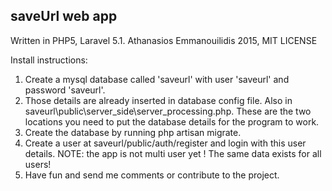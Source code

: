 ## saveUrl web app
Written in PHP5, Laravel 5.1.
Athanasios Emmanouilidis 2015, MIT LICENSE

Install instructions:

1. Create a mysql database called 'saveurl' with user 'saveurl' and password 'saveurl'.
2. Those details are already inserted in database config file. Also in saveurl\public\server_side\server_processing.php. These are the two locations you need to put the database details for the program to work.
3. Create the database by running php artisan migrate. 
4. Create a user at saveurl/public/auth/register and login with this user details. NOTE: the app is not multi user yet ! The same data exists for all users!
5. Have fun and send me comments or contribute to the project.

